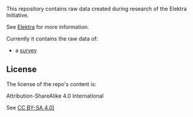 This repository contains raw data created during
research of the Elektra Initiative.

See [Elektra](https://www.libelektra.org) for more information.

Currently it contains the raw data of:

- a [survey](/survey)


## License ##

The license of the repo's content is:

Attribution-ShareAlike 4.0 International

See [CC BY-SA 4.0)](https://creativecommons.org/licenses/by-sa/4.0/)

